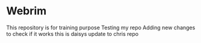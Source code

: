 # Webrim
This repository is for training purpose 
Testing my repo
Adding new changes to check if it works
this is daisys update to chris repo
